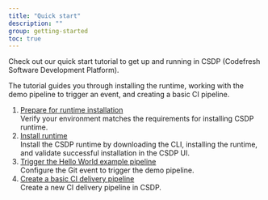 ```yaml
---
title: "Quick start"
description: ""
group: getting-started
toc: true
---
```


Check out our quick start tutorial to get up and running in CSDP (Codefresh Software Development Platform).  

The tutorial guides you through installing the runtime, working with the demo pipeline to trigger an event, and creating a basic CI pipeline.  

1. [Prepare for runtime installation]({{site.baseurl}}/docs/getting-started/quick-start/verify-requirements)  
  Verify your environment matches the requirements for installing CSDP runtime.
1. [Install runtime]({{site.baseurl}}/docs/getting-started/quick-start/runtime)  
  Install the CSDP runtime by downloading the CLI, installing the runtime, and validate successful installation in the CSDP UI.
1. [Trigger the Hello World example pipeline]({{site.baseurl}}/docs/getting-started/quick-start/hello-world)  
  Configure the Git event to trigger the demo pipeline. 
1. [Create a basic CI delivery pipeline]({{site.baseurl}}/docs/getting-started/quick-start/create-ci-pipeline)  
  Create a new CI delivery pipeline in CSDP.
